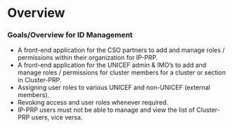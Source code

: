 # Overview

### Goals/Overview for ID Management

* A front-end application for the CSO partners to add and manage roles / permissions within their organization for IP-PRP.
* A front-end application for the UNICEF admin & IMO’s to add and manage roles / permissions for cluster members for a cluster or section in Cluster-PRP.
* Assigning user roles to various UNICEF and non-UNICEF \(external members\).
* Revoking access and user roles whenever required.
* IP-PRP users must not be able to manage and view the list of Cluster-PRP users, vice versa.



